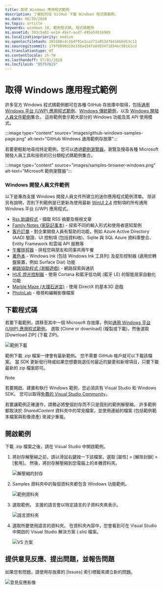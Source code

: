 ```yaml
---
title: 取得 Windows 應用程式範例
description: 了解如何從 GitHub 下載 Windows 程式碼範例。
ms.date: 06/30/2020
ms.topic: article
keywords: windows 10, 範例程式碼, 程式碼範例
ms.assetid: 393c5a81-ee14-45e7-acd7-495e5d916909
ms.localizationpriority: medium
ms.openlocfilehash: 285388c4c1b4791e1ca271a853476416b6d13c13
ms.sourcegitcommit: 179f8098d10e338ad34fa84934f1654ec58161cd
ms.translationtype: HT
ms.contentlocale: zh-TW
ms.lasthandoff: 07/01/2020
ms.locfileid: "85757615"
---
```

# <a name="get-windows-app-samples"></a>取得 Windows 應用程式範例

許多官方 Windows 程式碼範例都可在各種 GitHub 存放庫中取得，包括[通用 Windows 平台 (UWP) 應用程式範例](https://github.com/microsoft/Windows-universal-samples)、[Windows 傳統範例](https://github.com/microsoft/Windows-classic-samples)，以及 [Windows 開發人員文件範例](#windows-developer-documentation-samples)集合。 這些範例會示範大部分的 Windows 功能及其 API 使用模式。

:::image type="content" source="images/github-windows-samples-page.png" alt-text="GitHub Windows 通用範例存放庫":::

若要更輕鬆地尋找特定範例，您可以透過[範例瀏覽器](https://docs.microsoft.com/samples/browse/)，瀏覽及搜尋各種 Microsoft 開發人員工具和技術的已分類程式碼範例集合。

:::image type="content" source="images/samples-browser-windows.png" alt-text="Microsoft 範例瀏覽器":::

### <a name="windows-developer-documentation-samples"></a>Windows 開發人員文件範例

以下是專為支援 Windows 開發人員文件所建立的迷你應用程式範例清單。 除非另有說明，否則下列範例是已更新為使用最新 [WinUI 2.4](/windows/apps/winui/winui2/release-notes/winui-2.4) 控制項的所有通用 Windows 平台 (UWP) 應用程式。

- [Rss 助讀程式](https://github.com/Microsoft/Windows-appsample-rssreader) - 擷取 RSS 摘要及檢視文章
- [Family Notes (家庭記事本)](https://github.com/Microsoft/Windows-appsample-familynotes) - 探索不同的輸入形式和使用者感知案例
- [客戶訂單](https://github.com/Microsoft/Windows-appsample-customers-orders-database) - 對企業開發人員有幫助的功能，例如 Azure Active Directory (AAD) 驗證、UI 控制項 (包括資料格)、Sqlite 與 SQL Azure 資料庫整合、Entity Framework 和雲端 API 服務等
- [午餐排程器](https://github.com/Microsoft/Windows-appsample-lunch-scheduler) - 排程您與朋友和同事共用午餐
- [著色本](https://github.com/Microsoft/Windows-appsample-coloringbook) - Windows Ink (包括 Windows Ink 工具列) 及星形控制器 (適用於轉盤裝置，例如 Surface Dial) 功能
- [網路協助程式 (測驗遊戲)](https://github.com/Microsoft/Windows-appsample-networkhelper) - 網路探索與通訊
- [HUE 燈光控制器](https://github.com/Microsoft/Windows-appsample-huelightcontroller) - 使用 Cortana 和藍牙低功耗 (藍牙 LE) 的智能居家自動化功能
- [Marble Maze (大理石迷宮)](https://github.com/Microsoft/Windows-appsample-marble-maze) - 使用 DirectX 的基本3D 遊戲
- [PhotoLab](https://github.com/Microsoft/Windows-appsample-photo-lab) - 檢視和編輯影像檔案

## <a name="download-the-code"></a>下載程式碼

若要下載範例，請移至其中一個 Microsoft 存放庫，例如[通用 Windows 平台 (UWP) 應用程式範例](https://github.com/microsoft/Windows-universal-samples)。 選取 [Clone or download] \(複製或下載\)，然後選取 [Download ZIP] \(下載 ZIP\)。

![範例下載](images/SamplesDownloadButton.png)

範例下載 .zip 檔案一律會有最新範例。 您不需要 GitHub 帳戶就可以下載該檔案。 當 SDK 更新發行時或如果您想要挑選任何最近的變更和新增項目，只要下載最新的 zip 檔案即可。

> [!NOTE]
> 若要開啟、建置和執行 Windows 範例，您必須具有 Visual Studio 和 Windows SDK。 您可以取得[免費的 Visual Studio Community](https://www.microsoft.com/?ref=go)。  
>
> 若要讓範例正確運作，請務必將整個封存而不只是個別的範例解壓縮。 許多範例都取決於 *SharedContent* 資料夾中的常見檔案，並使用連結的檔案 (包括範例範本檔案與影像資產) 來減少重複。

## <a name="open-the-samples"></a>開啟範例

下載 .zip 檔案之後，請在 Visual Studio 中開啟範例。

1. 將封存解壓縮之前，請以滑鼠右鍵按一下該檔案，選取 [屬性] > [解除封鎖] > [套用]。 然後，將封存解壓縮到您電腦上的本機資料夾。

    ![解壓縮的封存](images/SamplesUnzip1.png)

2. Samples 資料夾中的每個資料夾都包含 Windows 功能範例。

    ![範例資料夾](images/SamplesUnzip2.png)

3. 選取範例。 支援的語言會以特定語言的子資料夾來表示。

    ![語言資料夾](images/SamplesUnzip3.png)

4. 選取所要使用語言的資料夾。 在資料夾內容中，您會看到可在 Visual Studio 中開啟的 Visual Studio 解決方案 (.sln) 檔案。

    ![VS 方案](images/SamplesUnzip4.png)

## <a name="give-feedback-ask-questions-and-report-issues"></a>提供意見反應、提出問題，並報告問題

如果您有問題，請使用存放庫的 \[Issues\] 索引標籤來建立新的問題。

![意見反應影像](images/GitHubUWPSamplesFeedback.png)
